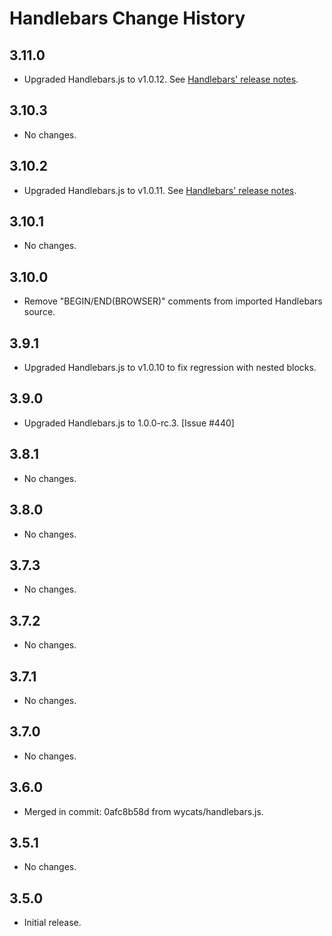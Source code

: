 Handlebars Change History
=========================

3.11.0
------

* Upgraded Handlebars.js to v1.0.12. See [Handlebars' release notes][v1.0.12].

[v1.0.12]: https://github.com/wycats/handlebars.js/blob/master/release-notes.md#v1012--100---may-31-2013

3.10.3
------

* No changes.

3.10.2
------

* Upgraded Handlebars.js to v1.0.11. See [Handlebars' release notes][v1.0.11].

[v1.0.11]: https://github.com/wycats/handlebars.js/blob/master/release-notes.md#v1011


3.10.1
------

* No changes.


3.10.0
------

* Remove "BEGIN/END(BROWSER)" comments from imported Handlebars source.


3.9.1
-----

* Upgraded Handlebars.js to v1.0.10 to fix regression with nested blocks.


3.9.0
-----

* Upgraded Handlebars.js to 1.0.0-rc.3. [Issue #440]


3.8.1
-----

* No changes.


3.8.0
-----

* No changes.


3.7.3
-----

* No changes.


3.7.2
-----

* No changes.


3.7.1
-----

* No changes.


3.7.0
-----

* No changes.


3.6.0
-----

* Merged in commit: 0afc8b58d from wycats/handlebars.js.


3.5.1
-----

* No changes.


3.5.0
-----

* Initial release.
